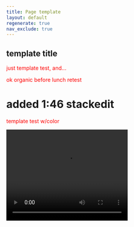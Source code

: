 ```yaml
---
title: Page template
layout: default
regenerate: true
nav_exclude: true
---  
```


<head>
<link rel="stylesheet"  href="../oahuv1/images/styletest.css">

<style>  

p {color:  red;}  
</style>  
</head>


## template title

just template test,  and...  

ok organic before lunch retest

<h1>added 1:46 stackedit</h1>

<p>template test w/color</p>
<p>
<video width="320" height="240" controls>
<source src="../oahuv1/images/kaala.webm" type="video/webm">
  Your browser does not support the video tag.
</video>
</p>
<!--stackedit_data:
eyJoaXN0b3J5IjpbMTQxNTYwODUzOCwtMzIzNTUzMDc3LC0xMT
E2MjE5NTk0LDY0Mzc1NzY5MywtMTI1MjIxMTAwOF19
-->